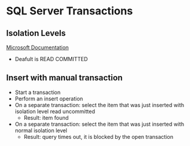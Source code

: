 # SQL Server Transactions

## Isolation Levels
[Microsoft Documentation](https://msdn.microsoft.com/en-us/library/ms709374(v=vs.85).aspx)
* Deafult is READ COMMITTED

## Insert with manual transaction
* Start a transaction
* Perform an insert operation
* On a separate transaction: select the item that was just inserted with isolation level read uncommitted
    * Result: item found
* On a separate transaction: select the item that was just inserted with normal isolation level
    * Result: query times out, it is blocked by the open transaction


